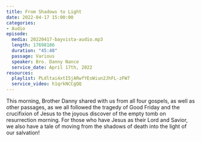 ```yaml
---
title: From Shadows to Light
date: 2022-04-17 15:00:00
categories:
- Audio
episode:
  media: 20220417-bayvista-audio.mp3
  length: 17698186
  duration: "45:48"
  passage: Various
  speaker: Bro. Danny Nance
  service_date: April 17th, 2022
resources:
  playlist: PLdltai4xtI5jARwfYEsWiun2JhFL-zFW7
  service_video: h1qrkNCCgQQ
---
```

This morning, Brother Danny shared with us from all four gospels, as well as other passages, as we all followed the tragedy of Good Friday and the crucifixion of Jesus to the joyous discover of the empty tomb on resurrection morning.  For those who have Jesus as their Lord and Savior, we also have a tale of moving from the shadows of death into the light of our salvation!